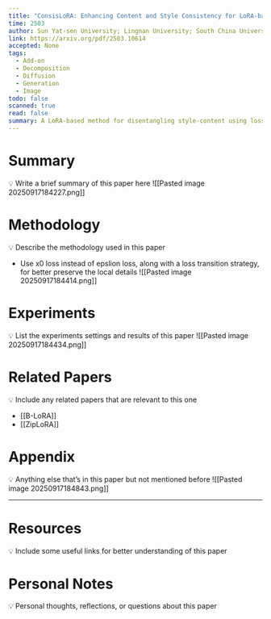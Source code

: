 ```yaml
---
title: "ConsisLoRA: Enhancing Content and Style Consistency for LoRA-based Style Transfer"
time: 2503
author: Sun Yat-sen University; Lingnan University; South China University of Technology; The Hong Kong Polytechnic University
link: https://arxiv.org/pdf/2503.10614
accepted: None
tags:
  - Add-on
  - Decomposition
  - Diffusion
  - Generation
  - Image
todo: false
scanned: true
read: false
summary: A LoRA-based method for disentangling style-content using loss on x0 instead of noise.
---
```

# Summary
💡 Write a brief summary of this paper here
![[Pasted image 20250917184227.png]]
# Methodology
💡 Describe the methodology used in this paper
- Use x0 loss instead of epslion loss, along with a loss transition strategy, for better preserve the local details
![[Pasted image 20250917184414.png]]
# Experiments
💡 List the experiments settings and results of this paper
![[Pasted image 20250917184434.png]]
# Related Papers
💡 Include any related papers that are relevant to this one
- [[B-LoRA]]
- [[ZipLoRA]]
# Appendix
💡 Anything else that’s in this paper but not mentioned before
![[Pasted image 20250917184843.png]]

---
# Resources
💡 Include some useful links for better understanding of this paper

# Personal Notes
💡 Personal thoughts, reflections, or questions about this paper